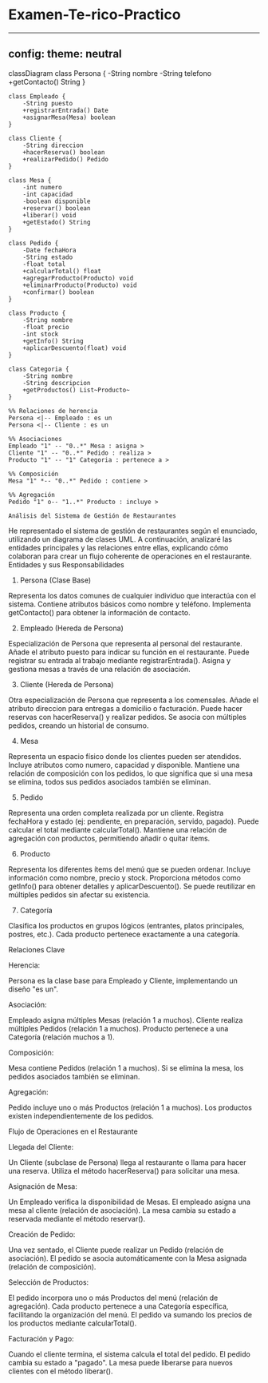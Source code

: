 # Examen-Te-rico-Practico

---
config:
  theme: neutral
---
classDiagram
    class Persona {
        -String nombre
        -String telefono
        +getContacto() String
    }
    
    class Empleado {
        -String puesto
        +registrarEntrada() Date
        +asignarMesa(Mesa) boolean
    }
    
    class Cliente {
        -String direccion
        +hacerReserva() boolean
        +realizarPedido() Pedido
    }
    
    class Mesa {
        -int numero
        -int capacidad
        -boolean disponible
        +reservar() boolean
        +liberar() void
        +getEstado() String
    }
    
    class Pedido {
        -Date fechaHora
        -String estado
        -float total
        +calcularTotal() float
        +agregarProducto(Producto) void
        +eliminarProducto(Producto) void
        +confirmar() boolean
    }
    
    class Producto {
        -String nombre
        -float precio
        -int stock
        +getInfo() String
        +aplicarDescuento(float) void
    }
    
    class Categoria {
        -String nombre
        -String descripcion
        +getProductos() List~Producto~
    }

    %% Relaciones de herencia
    Persona <|-- Empleado : es un
    Persona <|-- Cliente : es un
    
    %% Asociaciones
    Empleado "1" -- "0..*" Mesa : asigna >
    Cliente "1" -- "0..*" Pedido : realiza >
    Producto "1" -- "1" Categoria : pertenece a >
    
    %% Composición
    Mesa "1" *-- "0..*" Pedido : contiene >
    
    %% Agregación
    Pedido "1" o-- "1..*" Producto : incluye >

    Análisis del Sistema de Gestión de Restaurantes
He representado el sistema de gestión de restaurantes según el enunciado, utilizando un diagrama de clases UML. A continuación, analizaré las entidades principales y las relaciones entre ellas, explicando cómo colaboran para crear un flujo coherente de operaciones en el restaurante.
Entidades y sus Responsabilidades
1. Persona (Clase Base)

Representa los datos comunes de cualquier individuo que interactúa con el sistema.
Contiene atributos básicos como nombre y teléfono.
Implementa getContacto() para obtener la información de contacto.

2. Empleado (Hereda de Persona)

Especialización de Persona que representa al personal del restaurante.
Añade el atributo puesto para indicar su función en el restaurante.
Puede registrar su entrada al trabajo mediante registrarEntrada().
Asigna y gestiona mesas a través de una relación de asociación.

3. Cliente (Hereda de Persona)

Otra especialización de Persona que representa a los comensales.
Añade el atributo direccion para entregas a domicilio o facturación.
Puede hacer reservas con hacerReserva() y realizar pedidos.
Se asocia con múltiples pedidos, creando un historial de consumo.

4. Mesa

Representa un espacio físico donde los clientes pueden ser atendidos.
Incluye atributos como numero, capacidad y disponible.
Mantiene una relación de composición con los pedidos, lo que significa que si una mesa se elimina, todos sus pedidos asociados también se eliminan.

5. Pedido

Representa una orden completa realizada por un cliente.
Registra fechaHora y estado (ej: pendiente, en preparación, servido, pagado).
Puede calcular el total mediante calcularTotal().
Mantiene una relación de agregación con productos, permitiendo añadir o quitar items.

6. Producto

Representa los diferentes ítems del menú que se pueden ordenar.
Incluye información como nombre, precio y stock.
Proporciona métodos como getInfo() para obtener detalles y aplicarDescuento().
Se puede reutilizar en múltiples pedidos sin afectar su existencia.

7. Categoría

Clasifica los productos en grupos lógicos (entrantes, platos principales, postres, etc.).
Cada producto pertenece exactamente a una categoría.

Relaciones Clave

Herencia:

Persona es la clase base para Empleado y Cliente, implementando un diseño "es un".


Asociación:

Empleado asigna múltiples Mesas (relación 1 a muchos).
Cliente realiza múltiples Pedidos (relación 1 a muchos).
Producto pertenece a una Categoría (relación muchos a 1).


Composición:

Mesa contiene Pedidos (relación 1 a muchos). Si se elimina la mesa, los pedidos asociados también se eliminan.


Agregación:

Pedido incluye uno o más Productos (relación 1 a muchos). Los productos existen independientemente de los pedidos.



Flujo de Operaciones en el Restaurante

Llegada del Cliente:

Un Cliente (subclase de Persona) llega al restaurante o llama para hacer una reserva.
Utiliza el método hacerReserva() para solicitar una mesa.


Asignación de Mesa:

Un Empleado verifica la disponibilidad de Mesas.
El empleado asigna una mesa al cliente (relación de asociación).
La mesa cambia su estado a reservada mediante el método reservar().


Creación de Pedido:

Una vez sentado, el Cliente puede realizar un Pedido (relación de asociación).
El pedido se asocia automáticamente con la Mesa asignada (relación de composición).


Selección de Productos:

El pedido incorpora uno o más Productos del menú (relación de agregación).
Cada producto pertenece a una Categoría específica, facilitando la organización del menú.
El pedido va sumando los precios de los productos mediante calcularTotal().


Facturación y Pago:

Cuando el cliente termina, el sistema calcula el total del pedido.
El pedido cambia su estado a "pagado".
La mesa puede liberarse para nuevos clientes con el método liberar().
